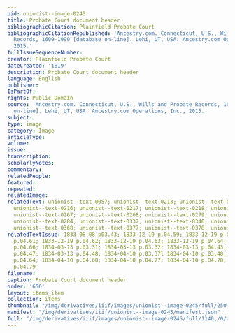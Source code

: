```yaml
---
pid: unionist--image-0245
title: Probate Court document header
bibliographicCitation: Plainfield Probate Court
bibliographicCitationRepublished: 'Ancestry.com. Connecticut, U.S., Wills and Probate
  Records, 1609-1999 [database on-line]. Lehi, UT, USA: Ancestry.com Operations, Inc.,
  2015.'
fullIssueSequenceNumber: 
creator: Plainfield Probate Court
dateCreated: '1819'
description: Probate Court document header
language: English
publisher: 
IsPartOf: 
rights: Public Domain
source: 'Ancestry.com. Connecticut, U.S., Wills and Probate Records, 1609-1999 [database
  on-line]. Lehi, UT, USA: Ancestry.com Operations, Inc., 2015.'
subject: 
type: image
category: Image
articleType: 
volume: 
issue: 
transcription: 
scholarlyNotes: 
commentary: 
relatedPeople: 
featured: 
repeated: 
relatedImage: 
relatedText: unionist--text-0057; unionist--text-0213; unionist--text-0214; unionist--text-0215;
  unionist--text-0216; unionist--text-0217; unionist--text-0218; unionist--text-0220;
  unionist--text-0267; unionist--text-0268; unionist--text-0279; unionist--text-0283;
  unionist--text-0284; unionist--text-0337; unionist--text-0340; unionist--text-0364;
  unionist--text-0368; unionist--text-0377; unionist--text-0378; unionist--text-0379<br>
relatedTextIssue: 1833-08-08 p03.43; 1833-12-19 p.04.59; 1833-12-19 p.04.60; 1833-12-19
  p.04.61; 1833-12-19 p.04.62; 1833-12-19 p.04.63; 1833-12-19 p.04.64; 1833-12-19
  p.04.66; 1834-03-13 p.03.31; 1834-03-13 p.03.32; 1834-03-13 p.04.43; 1834-03-13
  p.04.47; 1834-03-13 p.04.48; 1834-04-10 p.03.37l 1834-04-10 p.03.40; 1834-04-10
  p.04.64; 1834-04-10 p.04.68; 1834-04-10 p.04.77; 1834-04-10 p.04.78; 1834-04-10
  p.04.79
filename: 
caption: Probate Court document header
order: '656'
layout: items_item
collection: items
thumbnail: "/img/derivatives/iiif/images/unionist--image-0245/full/250,/0/default.jpg"
manifest: "/img/derivatives/iiif/unionist--image-0245/manifest.json"
full: "/img/derivatives/iiif/images/unionist--image-0245/full/1140,/0/default.jpg"
---
```

